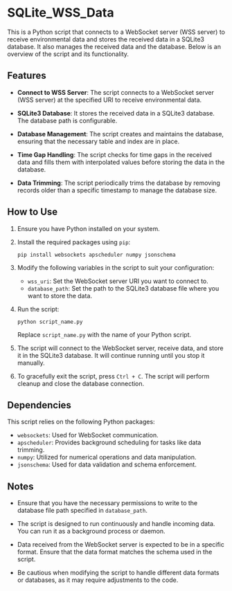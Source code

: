 # SQLite_WSS_Data

This is a Python script that connects to a WebSocket server (WSS server) to receive environmental data and stores the received data in a SQLite3 database. It also manages the received data and the database. Below is an overview of the script and its functionality.

## Features

- **Connect to WSS Server**: The script connects to a WebSocket server (WSS server) at the specified URI to receive environmental data.

- **SQLite3 Database**: It stores the received data in a SQLite3 database. The database path is configurable.

- **Database Management**: The script creates and maintains the database, ensuring that the necessary table and index are in place.

- **Time Gap Handling**: The script checks for time gaps in the received data and fills them with interpolated values before storing the data in the database.

- **Data Trimming**: The script periodically trims the database by removing records older than a specific timestamp to manage the database size.

## How to Use

1. Ensure you have Python installed on your system.

2. Install the required packages using `pip`:

   ```shell
   pip install websockets apscheduler numpy jsonschema
   ```

3. Modify the following variables in the script to suit your configuration:

   - `wss_uri`: Set the WebSocket server URI you want to connect to.
   - `database_path`: Set the path to the SQLite3 database file where you want to store the data.

4. Run the script:

   ```shell
   python script_name.py
   ```

   Replace `script_name.py` with the name of your Python script.

5. The script will connect to the WebSocket server, receive data, and store it in the SQLite3 database. It will continue running until you stop it manually.

6. To gracefully exit the script, press `Ctrl + C`. The script will perform cleanup and close the database connection.

## Dependencies

This script relies on the following Python packages:

- `websockets`: Used for WebSocket communication.
- `apscheduler`: Provides background scheduling for tasks like data trimming.
- `numpy`: Utilized for numerical operations and data manipulation.
- `jsonschema`: Used for data validation and schema enforcement.

## Notes

- Ensure that you have the necessary permissions to write to the database file path specified in `database_path`.

- The script is designed to run continuously and handle incoming data. You can run it as a background process or daemon.

- Data received from the WebSocket server is expected to be in a specific format. Ensure that the data format matches the schema used in the script.

- Be cautious when modifying the script to handle different data formats or databases, as it may require adjustments to the code.
